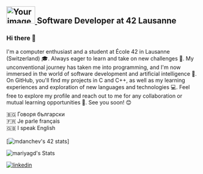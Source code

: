 

## <a href="https://profile.intra.42.fr/users/mdanchev"> <img src="https://github.com/mariyagd/mariyagd/assets/109855801/88b2e5e7-a6af-4439-8719-ae3ac1e193e1" width="75" height="45" alt="Your image"> </a> Software Developer at 42 Lausanne  

### Hi there 👋

I'm a computer enthusiast and a student at École 42 in Lausanne (Switzerland) 🎓. Always eager to learn and take on new challenges 💪. My unconventional journey has taken me into programming, and I'm now immersed in the world of software development and artificial intelligence 🤖. On GitHub, you'll find my projects in C and C++, as well as my learning experiences and exploration of new languages and technologies 💻. Feel free to explore my profile and reach out to me for any collaboration or mutual learning opportunities 🚀. See you soon! 😊

🇧🇬  Говоря български<br>
🇫🇷  Je parle français<br>
🇬🇧  I speak English<br>
<br>
[![mdanchev's 42 stats](https://badge.mediaplus.ma/colorfulwaves/mdanchev?1337Badge=off&UM6P=off)]


<!-- GitHub Stats Card -->
![mariyagd's Stats](https://github-readme-stats.vercel.app/api?username=mariyagd&theme=graywhite&show_icons=true&hide_border=true&count_private=false)


[![linkedin](https://img.shields.io/badge/linkedin-0A66C2?style=for-the-badge&logo=linkedin&logoColor=white)]([https://www.linkedin.com/](https://www.linkedin.com/in/mariya-dancheva-038576248/)https://www.linkedin.com/in/mariya-dancheva-038576248/)
